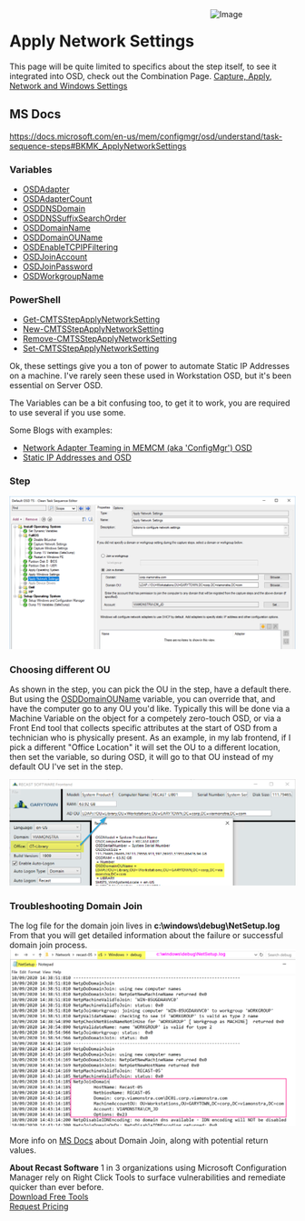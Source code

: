 <img style="float: right;" src="https://docs.recastsoftware.com/media/Recast-Logo-Dark_Horizontal_nav.png"  alt="Image" height="43" width="150">

# Apply Network Settings

This page will be quite limited to specifics about the step itself, to see it integrated into OSD, check out the Combination Page. [Capture, Apply, Network and Windows Settings](SCCM-TaskSequence-Step-Capture-Apply-Windows-Network-Settings.md)

## MS Docs

<https://docs.microsoft.com/en-us/mem/configmgr/osd/understand/task-sequence-steps#BKMK_ApplyNetworkSettings>

### Variables

- [OSDAdapter](https://docs.microsoft.com/en-us/mem/configmgr/osd/understand/task-sequence-variables#OSDAdapter)
- [OSDAdapterCount](https://docs.microsoft.com/en-us/mem/configmgr/osd/understand/task-sequence-variables#OSDAdapterCount)
- [OSDDNSDomain](https://docs.microsoft.com/en-us/mem/configmgr/osd/understand/task-sequence-variables#OSDDNSDomain)
- [OSDDNSSuffixSearchOrder](https://docs.microsoft.com/en-us/mem/configmgr/osd/understand/task-sequence-variables#OSDDNSSuffixSearchOrder)
- [OSDDomainName](https://docs.microsoft.com/en-us/mem/configmgr/osd/understand/task-sequence-variables#OSDDomainName)
- [OSDDomainOUName](https://docs.microsoft.com/en-us/mem/configmgr/osd/understand/task-sequence-variables#OSDDomainOUName)
- [OSDEnableTCPIPFiltering](https://docs.microsoft.com/en-us/mem/configmgr/osd/understand/task-sequence-variables#OSDEnableTCPIPFiltering)
- [OSDJoinAccount](https://docs.microsoft.com/en-us/mem/configmgr/osd/understand/task-sequence-variables#OSDJoinAccount)
- [OSDJoinPassword](https://docs.microsoft.com/en-us/mem/configmgr/osd/understand/task-sequence-variables#OSDJoinPassword)
- [OSDWorkgroupName](https://docs.microsoft.com/en-us/mem/configmgr/osd/understand/task-sequence-variables#OSDWorkgroupName)

### PowerShell

- [Get-CMTSStepApplyNetworkSetting](https://docs.microsoft.com/en-us/powershell/module/configurationmanager/Get-CMTSStepApplyNetworkSetting)
- [New-CMTSStepApplyNetworkSetting](https://docs.microsoft.com/en-us/powershell/module/configurationmanager/New-CMTSStepApplyNetworkSetting)
- [Remove-CMTSStepApplyNetworkSetting](https://docs.microsoft.com/en-us/powershell/module/configurationmanager/Remove-CMTSStepApplyNetworkSetting)
- [Set-CMTSStepApplyNetworkSetting](https://docs.microsoft.com/en-us/powershell/module/configurationmanager/Set-CMTSStepApplyNetworkSetting)

Ok, these settings give you a ton of power to automate Static IP Addresses on a machine.  I've rarely seen these used in Workstation OSD, but it's been essential on Server OSD.

The Variables can be a bit confusing too, to get it to work, you are required to use several if you use some.

Some Blogs with examples:

- [Network Adapter Teaming in MEMCM (aka 'ConfigMgr') OSD](https://tcsmug.org/blogs/jeff-carreon/561-netadapter-teaming-in-memcm-osd)
- [Static IP Addresses and OSD](https://www.recastsoftware.com/blog/a-week-of-task-sequence-tips-day-06)

### Step

[![Settings 04](media/Settings04.png)](media/Settings04.png)

### Choosing different OU

As shown in the step, you can pick the OU in the step, have a default there.  But using the [OSDDomainOUName](https://docs.microsoft.com/en-us/mem/configmgr/osd/understand/task-sequence-variables#OSDDomainOUName) variable, you can override that, and have the computer go to any OU you'd like.  Typically this will be done via a Machine Variable on the object for a competely zero-touch OSD, or via a Front End tool that collects specific attributes at the start of OSD from a technician who is physically present.  As an example, in my lab frontend, if I pick a different "Office Location" it will set the OU to a different location, then set the variable, so during OSD, it will go to that OU instead of my default OU I've set in the step.

[![Apply Network 02](media/ApplyNetworkSettings02.png)](media/ApplyNetworkSettings02.png)

### Troubleshooting Domain Join

The log file for the domain join lives in **c:\windows\debug\NetSetup.log**  
From that you will get detailed information about the failure or successful domain join process.
[![Apply Network 01](media/ApplyNetworkSettings01.png)](media/ApplyNetworkSettings01.png)

More info on [MS Docs](https://docs.microsoft.com/en-us/windows/win32/api/lmjoin/nf-lmjoin-netjoindomain) about Domain Join, along with potential return values.

**About Recast Software**
1 in 3 organizations using Microsoft Configuration Manager rely on Right Click Tools to surface vulnerabilities and remediate quicker than ever before.  
[Download Free Tools](https://www.recastsoftware.com/?utm_source=cmdocs&utm_medium=referral&utm_campaign=cmdocs#formarea)  
[Request Pricing](https://www.recastsoftware.com/pricing?utm_source=cmdocs&utm_medium=referral&utm_campaign=cmdocs)
